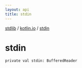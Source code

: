 ```yaml
---
layout: api
title: stdin
---
```

[stdlib](../index.html) / [kotlin.io](index.html) / [stdin](stdin.html)

# stdin

```
private val stdin: BufferedReader
```
